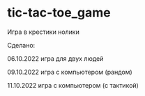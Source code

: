 # tic-tac-toe_game

Игра в крестики нолики

Сделано:

06.10.2022 игра для двух людей

09.10.2022 игра с компьютером (рандом)

11.10.2022 игра с компьютером (с тактикой)
